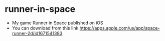 # runner-in-space

- My game Runner in Space published on iOS
- You can download from this link
https://apps.apple.com/us/app/space-runner-2d/id1671541383
